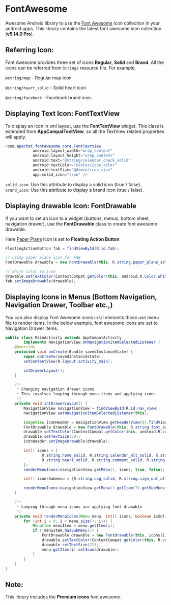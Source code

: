 # FontAwesome

Awesome Android library to use the [Font Awesome](https://fontawesome.com/icons) Icon collection in your android apps. This library contains the latest font awesome icon collection (**v5.14.0 Pro**).


Referring Icon:
-----
Font Awesome provides three set of icons **Regular**, **Solid** and **Brand**. All the icons can be referred from `Strings` resource file. For example,

`@string/map` - Regular map icon

`@string/heart_solid` - Solid heart icon

`@string/facebook` - Facebook brand icon.


Displaying Text Icon: FontTextView
----
To display an icon in xml layout, use the **FontTextView** widget. This class is extended from **AppCompatTextView**, so all the TextView related properties will apply.
```java
<com.apachat.fontawesome.core.FontTextView
            android:layout_width="wrap_content"
            android:layout_height="wrap_content"
            android:text="@string/calendar_check_solid"
            android:textColor="@color/icon_color"
            android:textSize="@dimen/icon_size"
            app:solid_icon="true" />
```

`solid_icon`: Use this attribute to display a solid icon (true / false).
`brand_icon`: Use this attribute to display a brand icon (true / false).


Displaying drawable Icon: FontDrawable
----
If you want to set an icon to a widget (buttons, menus, bottom sheet, navigation drawer), use the **FontDrawable** class to create font awesome drawable.

Here [Paper Plane](https://fontawesome.com/icons/paper-plane?style=solid) icon is set to **Floating Action Button**
```java
FloatingActionButton fab = findViewById(R.id.fab);

// using paper plane icon for FAB
FontDrawable drawable = new FontDrawable(this, R.string.paper_plane_solid, true, false);

// white color to icon
drawable.setTextColor(ContextCompat.getColor(this, android.R.color.white));
fab.setImageDrawable(drawable);
```


Displaying Icons in Menus (Bottom Navigation, Navigation Drawer, Toolbar etc.,)
----
You can also display Font Awesome icons in UI elements those use menu file to render items. In the below example, font awesome icons are set to Navigation Drawer items.
```java
public class MainActivity extends AppCompatActivity
        implements NavigationView.OnNavigationItemSelectedListener {
    @Override
    protected void onCreate(Bundle savedInstanceState) {
        super.onCreate(savedInstanceState);
        setContentView(R.layout.activity_main);

        intDrawerLayout();
    }

    /**
     * Changing navigation drawer icons
     * This involves looping through menu items and applying icons
     */
    private void intDrawerLayout() {
        NavigationView navigationView = findViewById(R.id.nav_view);
        navigationView.setNavigationItemSelectedListener(this);

        ImageView iconHeader = navigationView.getHeaderView(0).findViewById(R.id.nav_header_icon);
        FontDrawable drawable = new FontDrawable(this, R.string.font_awesome, false, true);
        drawable.setTextColor(ContextCompat.getColor(this, android.R.color.white));
        drawable.setTextSize(50);
        iconHeader.setImageDrawable(drawable);

        int[] icons = {
                R.string.home_solid, R.string.calendar_alt_solid, R.string.user_solid,
                R.string.heart_solid, R.string.comment_solid, R.string.dollar_sign_solid, R.string.gift_solid
        };
        renderMenuIcons(navigationView.getMenu(), icons, true, false);

        int[] iconsSubmenu = {R.string.cog_solid, R.string.sign_out_alt_solid};

        renderMenuIcons(navigationView.getMenu().getItem(7).getSubMenu(), iconsSubmenu, true, false);
    }

    /**
     * Looping through menu icons are applying font drawable
     */
    private void renderMenuIcons(Menu menu, int[] icons, boolean isSolid, boolean isBrand) {
        for (int i = 0; i < menu.size(); i++) {
            MenuItem menuItem = menu.getItem(i);
            if (!menuItem.hasSubMenu()) {
                FontDrawable drawable = new FontDrawable(this, icons[i], isSolid, isBrand);
                drawable.setTextColor(ContextCompat.getColor(this, R.color.icon_nav_drawer));
                drawable.setTextSize(22);
                menu.getItem(i).setIcon(drawable);
            }
        }
    }
}
```


Note:
-----
This library includes the **Premium icons** font awesome.
